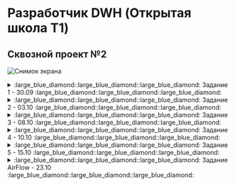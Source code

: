 # Разработчик DWH (Открытая школа Т1)

## Сквозной проект №2
![Снимок экрана](https://github.com/user-attachments/assets/709c8a8f-58d7-4b23-af03-d782bb9f5b9b)

<details>
<summary>:large_blue_diamond::large_blue_diamond::large_blue_diamond: Задание 1 - 30.09 :large_blue_diamond::large_blue_diamond::large_blue_diamond:</summary>

<details>
<summary>Практическое задание</summary>

  ![Снимок экрана 2024-09-30 172943](https://github.com/user-attachments/assets/a4b25435-41e3-4a2e-abf7-af63afbfcc36)

  | Архитектурный подход | Плюсы                                             | Минусы                                           | Критерии для выбора                             |
|----------------------|--------------------------------------------------|-------------------------------------------------|-------------------------------------------------|
| **DWH** | - Высокая производительность запросов <br> - Структурированные данные <br> - Поддержка аналитики и отчетности | - Высокие затраты на хранение <br> - Длительная настройка <br> - Жесткие схемы | - Нужен централизованный доступ к структурированным данным <br> - Сложные аналитические запросы |
| **Data Lake**        | - Гибкость в хранении как структурированных, так и неструктурированных данных <br> - Низкая стоимость хранения | - Управление качеством данных сложно <br> - Потенциальные проблемы с безопасностью <br> - Меньше оптимизации для аналитики | - Большие объемы неструктурированных данных <br> - Необходимость в быстром доступе к данным |
| **Lake House**       | - Комбинация подходов Data Lake и DWH <br> - Поддержка как аналитических, так и транзакционных запросов <br> - Упрощенное управление данными | - Сложность в реализации <br> - Высокие требования к ресурсам | - Нужен баланс между структурированными и неструктурированными данными <br> - Необходимость в гибком хранилище |
| **Data Mesh**        | - Децентрализация данных <br> - Командная ответственность за данные <br> - Легче интегрировать с микросервисной архитектурой | - Требует изменения культуры работы с данными <br> - Сложность в обеспечении согласованности данных | - Необходимость гибкости и быстрой адаптации <br> - Уровень зрелости команды и инфраструктуры |

</details>

<details>
<summary>Сквозное задание</summary>

![Снимок экрана](https://github.com/user-attachments/assets/94cd1d31-e909-44d7-8a00-579a4081fe6b)

## Тип хранилища
Поскольку необходимо реализовать локальное хранилище для аналитических и балансовых счетов, которое будет обновляться несколько раз в день, оптимальным выбором является операционное хранилище данных (ODS). Оно позволяет интегрировать данные из разных источников и обрабатывать их в реальном времени, что соответствует требованиям по частому обновлению информации.
## Количество слоев
Для данной задачи подойдет архитектура с тремя слоями:

- Первый слой (Staging/Storage Layer): Здесь данные собираются, обрабатываются и нормализуются. Это служит для глубокого анализа и долгосрочного хранения.
- Второй слой (Presentation Layer): На этом уровне создаются бизнес-витрины данных с агрегированными показателями для пользователей.

Такое разделение слоев позволяет эффективно управлять, хранить и предоставлять доступ к данным, соответствуя современным требованиям к организациям хранилищ данных. 
</details>
</details>

<details>
<summary>:large_blue_diamond::large_blue_diamond::large_blue_diamond: Задание 2 - 03.10 :large_blue_diamond::large_blue_diamond::large_blue_diamond:</summary>

  <details>
<summary>Практическое задание</summary>

![image](https://github.com/user-attachments/assets/feb7213e-038f-4eda-999a-c9b296817b59)

### Таблицы в схеме arenadata_toolkit

| Наименование          | Содержание                                                                                                          | Применение                                                  |
|-----------------------|---------------------------------------------------------------------------------------------------------------------|-------------------------------------------------------------|
| `daily_operation`     | Информация об автоматических операциях VACUUM и ANALYZE, проводимых над таблицами базы данных по расписанию  | Анализ и оптимизация процесса хранения данных, обеспечивая регулярное обслуживание таблиц |
| `db_files_current`    | Текущая информация о файлах базы данных на всех сегментах кластера, связываемая с таблицами, индексами и другими объектами базы данных, актуальная на момент последнего запуска скрипта collect_table_stats | Помогает в мониторинге и отладке системы, предоставляя актуальные данные о файловой структуре БД  |
| `db_files_history`    | Хранит историю изменений файлов БД на всех сегментах кластера с привязкой к таблицам, индексам и другим объектам БД (при возможности определения таких связей) |  Наблюдение за изменением использования дискового пространства во времени, что важно для анализа роста и распределения данных   |
| `operation_exclude`   | Информация о схемах базы данных, к которым не применяются операции VACUUM и ANALYZE при запуске соответствующих скриптов | Управление и мониторинг использования ресурсов, позволяя исключать ненужные операции для определённых схем |


### Представлений в arenadata_toolkit не найдено!!!

### Представления в схеме gp_toolkit

| Наименование                             | Содержимое                                                             | Применение                                                  |
|------------------------------------------|------------------------------------------------------------------------|-------------------------------------------------------------|
| `_gp_fullname`                           | Полные имена объектов базы данных                                      | Используется для ссылки на объекты с полными именами        |
| `_gp_is_append_only`                     | Проверка, является ли таблица дополнением только                       | Для оптимизации вставки данных                              |
| `_gp_number_of_segments`                 | Сегментарная информация таблиц                                         | Для анализа распределения данных                            |
| `_gp_user_data_tables`                   | Информация о пользовательских таблицах                                 | Управление и учет пользовательских данных                   |
| `_gp_user_data_tables_readable`          | Читаемые пользовательские таблицы                                      | Для анализа читаемых таблиц                                 |
| `_gp_user_namespaces`                    | Пространства имен пользователей                                        | Для управления пространствами имен                          |
| `_gp_user_tables`                        | Таблицы пользователей                                                  | Учет пользовательских таблиц                                |
| `gp_bloat_diag`                          | Диагностика раздувания таблиц                                          | Анализ и оптимизация хранения данных                        |
| `gp_bloat_expected_pages`                | Ожидаемые страницы раздувания                                          | Для выявления возможного раздувания                         |
| `gp_locks_on_relation`                   | Блокировки на отношениях                                               | Управление блокировками и конкурентным доступом             |
| `gp_locks_on_resqueue`                   | Блокировки на очередях ресурсов                                        | Мониторинг использования ресурсов                           |
| `gp_log_command_timings`                 | Временные метки выполнения команд                                      | Анализ производительности команд                            |
| `gp_log_database`                        | Логи базы данных                                                       | Общий мониторинг и отладка системы                          |
| `gp_log_master_concise`                  | Краткие логи от мастера                                                | Быстрая диагностика проблем                                 |
| `gp_log_system`                          | Системные логи                                                         | Помогает в отладке и мониторинге системы                    |
| `gp_param_settings_seg_value_diffs`      | Различия в параметрах сегментов                                        | Анализ конфигурации сегментов                               |
| `gp_pgdatabase_invalid`                  | Неверные записи в базе данных                                          | Обнаружение и исправление аномалий                          |
| `gp_resgroup_config`                     | Конфигурация групп ресурсов                                            | Управление ресурсными группами                              |
| `gp_resgroup_status`                     | Статус групп ресурсов                                                  | Мониторинг использования ресурсов                           |
| `gp_resgroup_status_per_host`            | Статус групп ресурсов по хостам                                        | Детальный мониторинг по хостам                              |
| `gp_resgroup_status_per_segment`         | Статус групп ресурсов по сегментам                                     | Детальный мониторинг по сегментам                           |
| `gp_resq_activity`                       | Активность очередей ресурсов                                           | Управление и мониторинг использования ресурсов              |
| `gp_resq_activity_by_queue`              | Активность распределена по очередям                                    | Анализ различных очередей                                   |
| `gp_resq_priority_backend`               | Приоритеты бекенда                                                     | Оптимизация использования бекенд ресурсов                   |
| `gp_resq_priority_statement`             | Приоритеты заявлений                                                   | Оптимизация выполнения заявлений                            |
| `gp_role`                                | Информация о ролях                                                     | Управление и контроль доступа                               |
| `gp_resqueue_status`                     | Статус очередей ресурсов                                               | Мониторинг и оптимизация использования ресурсов             |
| `gp_roles_assigned`                      | Назначенные роли в системе                                             | Управление и контроль ролей пользователей                   |
| `gp_size_of_all_table_indexes`           | Общий размер индексов всех таблиц                                      | Анализ потребления пространства индексами                   |
| `gp_size_of_database`                    | Размер базы данных                                                     | Наблюдение за использованием дискового пространства         |
| `gp_size_of_index`                       | Размер конкретного индекса                                             | Оптимизация дизайна индексов                                |
| `gp_size_of_partition_and_indexes_disk`  | Размер разделов и индексов на диске                                    | Управление дисковым пространством                           |
| `gp_size_of_schema_disk`                 | Размер схем на диске                                                   | Оптимизация использования схем                              |
| `gp_size_of_table_and_indexes_disk`      | Размер таблиц и их индексов на диске                                   | Полный учет потребления пространства                        |
| `gp_size_of_table_and_indexes_licensing` | Лицензионная информация о размере таблиц и индексов                    | Анализ соответствия лицензии использования ресурсов         |
| `gp_size_of_table_disk`                  | Размер таблицы на диске                                                | Оптимизация хранения данных                                 |
| `gp_size_of_table_uncompressed`          | Неражатый размер таблицы                                               | Анализ эффективности сжатия данных                          |
| `gp_skew_coefficients`                   | Коэффициенты неравномерности распределения данных                      | Анализ и оптимизация распределения данных на сегментах      |
| `gp_skew_idle_fractions`                 | Пропорции простаивания при несбалансированности                        | Оптимизация производительности                              |
| `gp_stats_missing`                       | Отсутствующие статистические данные                                    | Выявление и исправление статистических аномалий             |
| `gp_table_indexes`                       | Индексы таблиц                                                         | Управление и оптимизация индексов                           |
| `gp_workfile_entries`                    | Записи рабочих файлов                                                  | Управление временными файлами в процессе выполнения запросов|
| `gp_workfile_mgr_used_diskspace`         | Использование дискового пространства менеджером рабочих файлов         | Контроль за временным дисковым пространством                |
| `gp_workfile_usage_per_query`            | Использование рабочих файлов по запросам                               | Анализ потребления ресурсов заданными запросами             |
| `gp_workfile_usage_per_segment`          | Использование рабочих файлов по сегментам                              | Детальный мониторинг использования рабочих файлов           |

  </details>
</details>

<details>
<summary>:large_blue_diamond::large_blue_diamond::large_blue_diamond: Задание 3 - 08.10 :large_blue_diamond::large_blue_diamond::large_blue_diamond:</summary>

  <details>
<summary>Практическое задание R3.1</summary>

![image](https://github.com/user-attachments/assets/53e12351-4371-4895-9d76-6e56a46e30bc)

Скопировал в свою бд dwh_2_t1_isabayramov с помощью dblink в подготовленную таблицу payments
```sql
INSERT INTO dwh_2_t1_isabayramov.payments_and_loans.payments
SELECT * FROM dblink('dbname=t1_dwh_potok2_datasandbox',
                     'SELECT * FROM payments_and_loans.payments')
AS source_table_schema(payment_id int4, loan_id INT4,
payment_date DATE, amount NUMERIC, created_at TIMESTAMP, updated_at TIMESTAMP);

```

```sql
-- создал копию с типом сжатия ZTSD, уровенем сжатия 7 и строчный тип хранения
CREATE TABLE payments_compressed_row 
WITH (
    appendonly = true,
    orientation = 'row',
    compresslevel = 7,
    compresstype = 'zstd'
) AS
SELECT * FROM payments;

-- создал копию с типом сжатия RLE, уровенем сжатия 4 и колоночный тип хранения
CREATE TABLE payments_compressed_columnar 
WITH (
    appendonly = true,
    orientation = 'column',
    compresstype = 'rle_type',
    compresslevel = 4
) AS
SELECT * FROM payments;
```

![image](https://github.com/user-attachments/assets/fcb72157-b2ae-4bc2-bed3-b98852a2d3e2)


![Снимок экрана 2024-10-19 145315](https://github.com/user-attachments/assets/9dc60a67-b6ba-4467-b307-67657bd893e7)

payments:
- Тип хранения: без сжатия
- План выполнения: Показывает последовательное сканирование таблицы
- Самое меньшее потребление памяти и время выполнения по сравнению с другими

![Снимок экрана 2024-10-19 145121](https://github.com/user-attachments/assets/efb53193-613c-4443-85f6-aa6586fa567b)

payments_compressed_columnar
- Тип хранения: со сжатым столбцовым хранением
- План выполнения: Предлагает более высокий расход памяти и чуть меньше времени выполнения, что может быть результатом эффективного доступа к столбцам
- Обычно хорошо подходит для аналитических запросов, где важен доступ к отдельным столбцам

![Снимок экрана 2024-10-19 145129](https://github.com/user-attachments/assets/0e54fca3-bb2a-449d-984a-8258507240d3)

payments_compressed_row
- Тип хранения: со сжатым строковым хранением
- План выполнения: Потребление памяти выше, чем у первого плана, но само время выполнения оказалось самым низким среди всех трёх вариантов
- Может быть более эффективным для операций с полными записями
  </details>
    <details>
<summary>Практическое задание R3.2</summary>

![image](https://github.com/user-attachments/assets/ce8b3331-cc9c-4873-9469-fed3b715e53c)

| Индекс        | Назначение                                                                                     | Работа                                                                                      | Особенности                                                                                  |
|---------------|------------------------------------------------------------------------------------------------|--------------------------------------------------------------------------------------------|----------------------------------------------------------------------------------------------|
| **B-tree**    | Универсальный индекс для большинства типов данных и операций                                   | Быстрая сортировка и поиск благодаря структуре, напоминающей бинарное дерево               | - Автоматически создается для уникальных и первичных ключей;<br> - хорош для диапазонных запросов    |
| **Hash**      | Оптимизирован для операций равенства                                                           | Использует хеш-таблицы для быстрого доступа по ключу                                       | - Не поддерживает уникальные индексы;<br> - рекомендуется для равенства;<br> - поддерживает WAL            |
| **GiST**      | Индексация данных, где порядок и сравнение не являются основными                               | Позволяет использовать специализированные операторы                                        | - Поддерживает различные операции;<br> - отлично подходит для полнотекстового поиска                 |
| **GIN**       | Оптимизирован для сложных структур, таких как массивы или JSONB                                | Поддерживает множество значений в одном поле                                               | - Подходит для быстрого поиска присутствия элементов;<br> - требует много памяти                     |
| **SP-GiST**   | Эффективен для данных с высокой степенью разреженности                                         | Разделяет пространство данных на части                                                    | - Поддерживает нестандартные типы данных;<br> - эффективен в многоуровневых иерархиях                |
| **BRIN**     | Оптимизирован для работы с большими таблицами, где данные имеют физическую корреляцию | Индексирует блоки данных вместо отдельных строк                         | - Экономит память; Идеально подходит для работы с большими, но неоднородными данными на диске                                                                       |
| **RUM**      | Является расширением GIN индексов с дополнительной поддержкой ранжирования и полнотекстового поиска | Расширенные возможности полнотекстового поиска и сортировки | - Расширенный функционал для ранжирования; поддержка полнотекстового поиска с ранжированием; использует больше ресурсов по сравнению с классическим GIN индексом      |
| **Bitmap (Уникальный для GreenPlum)**    | Обработка больших наборов данных для аналитических запросов         | Использует битовые массивы для отслеживания значений                                       | - Эффективен для `OR` условий;<br> - позволяет операции над множествами (объединение, пересечение)   |

  </details>
    <details>
<summary>Сквозное задание S3.1</summary>

![image](https://github.com/user-attachments/assets/e4d95891-1f98-491f-8300-0f0d6f53dc53)

```mermaid
erDiagram
    ORGANIZATIONS {
        serial4 organization_id
        varchar name
        varchar registration_number
        varchar address
        varchar contact_info
        timestamp created_at
        timestamp updated_at
    }

    ANALYTIC_ACCOUNTS {
        varchar analytic_account_number
        int4 organization_id
        varchar synthetic_account_number
        numeric balance
        timestamp created_at
        timestamp updated_at
    }

    SYNTHETIC_ACCOUNTS {
        varchar synthetic_account_number
        varchar description
        varchar account_type
        timestamp created_at
        timestamp updated_at
    }

    TRANSACTIONS {
        bigserial transaction_id PK
        varchar analytic_account_number
        numeric amount
        timestamp transaction_date
        varchar transaction_type
        varchar description
        timestamp created_at
        timestamp updated_at
    }

    ORGANIZATIONS ||--o{ ANALYTIC_ACCOUNTS : "maintains"
    ANALYTIC_ACCOUNTS ||--o{ TRANSACTIONS : "records"
    SYNTHETIC_ACCOUNTS ||--|{ ANALYTIC_ACCOUNTS : "links"
```

Проектирование на основе 1-2 НФ по Кимбаллу:
- Staging Layer: Все таблицы остаются в более "сырых" и первичных формах. Это позволяет собирать данные для дальнейшей обработки и нормализации.
- Presentation Layer: Данные в этом слое оптимизированы для аналитики и отчетности. Структуры представлены в виде четких фактов и измерений, облегчая доступ к информации для бизнес-анализов.

Объяснение структуры:
- Организации (ORGANIZATIONS):
Хранят основную информацию о каждой организации, включая уникальный идентификатор organization_id, название, регистрационный номер, адрес и контактные данные.
- Синтетические счета (SYNTHETIC_ACCOUNTS):
Представляют собой учетные категории с уникальным номером synthetic_account_number, описанием и типом счета. Эти счета используются для классификации аналитических счетов.
- Аналитические счета (ANALYTIC_ACCOUNTS):
Детализация финансовой информации, связанная с конкретными организациями через organization_id и с синтетическими счетами через synthetic_account_number. Включает поле balance для учета остатков.
- Транзакции (TRANSACTIONS):
Фиксируют каждую финансовую операцию, связываясь с аналитическими счетами через analytic_account_number. Содержат информацию о сумме (amount), дате транзакции (transaction_date), типе транзакции и её описании.
- Maintains:
Представляет собой отношение "организация управляет аналитическими счетами".
- Links:
Отражает связь "синтетический счет связан с аналитическим".
- Records: 
Показывает, что "анализируемый счет содержит транзакции".

  </details>
</details>

<details>
<summary>:large_blue_diamond::large_blue_diamond::large_blue_diamond: Задание 4 - 10.10 :large_blue_diamond::large_blue_diamond::large_blue_diamond:</summary>

  <details>
<summary>Практическое задание R4.1</summary>

![image](https://github.com/user-attachments/assets/8b5bea6b-bf1d-4800-81e9-4a4720755439)

Сперва я сделал команды вне транзакции, чтобы посмотреть на изменения в таблицу. А после вне в транзакцию и была ошибка, тк 230001 строка уже была + добавил апдейт айдишника -1. Такая транзакция выдаст ошибку и никакая команда выполнена не будет по принципу атомарности.
```sql
BEGIN;

-- Добавляем новую запись
INSERT INTO payments (payment_id, loan_id, payment_date, amount, created_at, updated_at) 
VALUES (230001, 101, '2024-10-01', 500.00, CURRENT_TIMESTAMP, CURRENT_TIMESTAMP);

-- Обновляем существующую запись
UPDATE payments 
SET amount = 600.00, updated_at = CURRENT_TIMESTAMP 
WHERE payment_id = 1;

-- Обновление, которое завершится ошибкой
UPDATE payments 
SET amount = 700.00, updated_at = CURRENT_TIMESTAMP 
WHERE payment_id = -1;

ROLLBACK;
```
  </details>
  
  <details>
<summary>Сквозное задание S4.1</summary>
    
![Снимок экрана 2024-10-14 012301](https://github.com/user-attachments/assets/f4b3d24f-d4a3-484f-bb1e-f0a222a261a1)
    
&#11088;
Выбрал моделирование по подходу Кимбалла в виде звездой схемы, которая состоит из таблицы фактов (фактограммные) - transactions и таблиц изменений - synthetic_accounts, analytic_accounts, organizations

### Таблица фактов: transactions (хранит транзакции с подробной информацией)
Ключи:
- transaction_id, transaction_date: составной первичный ключ
- analytic_account_number: ссылается на analytic_accounts
Партиционирование по transaction_date для улучшения производительности запросов на временных данных. По дням, тк в сквозном проекте будет обнавление каждые 4 часа и для удобства партиция в размере дня
Индексы созданы на transaction_date и transaction_type для ускорения выборок
Сжатие не применял, тк это не append-only таблица. Нам нужны ключи

```sql
CREATE TABLE core.transactions (
    transaction_id bigserial,
    analytic_account_number varchar(255) NOT NULL REFERENCES core.analytic_accounts(analytic_account_number),
    balance_account_number varchar(255) NOT NULL,
    amount numeric(15, 2) NOT NULL,
    transaction_date date NOT NULL,
    transaction_type varchar(50) NOT NULL,
    description text,
    created_at timestamp DEFAULT current_timestamp,
    updated_at timestamp DEFAULT current_timestamp,
    PRIMARY KEY (transaction_id, transaction_date)
)
DISTRIBUTED BY (transaction_id)
PARTITION BY RANGE (transaction_date)
(
    START ('2020-01-01') END ('2021-01-01') EVERY (INTERVAL '1 day'),
    START ('2021-01-01') END ('2022-01-01') EVERY (INTERVAL '1 day'),
    START ('2022-01-01') END ('2023-01-01') EVERY (INTERVAL '1 day'),
    START ('2023-01-01') END ('2024-01-01') EVERY (INTERVAL '1 day'),
    START ('2024-01-01') END ('2025-01-01') EVERY (INTERVAL '1 day')
);

CREATE INDEX idx_transaction_date ON core.transactions (transaction_date);
CREATE INDEX idx_analytic_account_number ON core.transactions (analytic_account_number);
CREATE INDEX idx_transaction_type ON core.transactions (transaction_type);
```

### Таблица измерений: synthetic_accounts (содержит информацию о синтетических счетах)
synthetic_account_number - первичный ключ

```sql
CREATE TABLE core.synthetic_accounts (
    synthetic_account_number varchar(255) PRIMARY KEY,
    description varchar(255),
    account_type varchar(255),
    created_at timestamp,
    updated_at timestamp);
```

### Таблица измерений: analytic_accounts (содержит информацию об аналитических счетах)
Ключи:
- analytic_account_number: Первичный ключ
- Связь с organizations через organization_id
- Связь с synthetic_accounts через synthetic_account_number
Для ускорения операций соединения создан индекс на synthetic_account_number

```sql
CREATE TABLE core.analytic_accounts (
    analytic_account_number varchar(255) PRIMARY KEY,
    organization_id int REFERENCES core.organizations(organization_id),
    synthetic_account_number varchar(255) REFERENCES core.synthetic_accounts(synthetic_account_number),
    balance numeric(15, 2),
    created_at timestamp,
    updated_at timestamp);

CREATE INDEX idx_synthetic_account_number ON core.analytic_accounts (synthetic_account_number);
```

### Таблица измерений: organizations (хранит информацию о организациях)
organization_id - первичный ключ

```sql
CREATE TABLE core.organizations (
    organization_id serial PRIMARY KEY,
    name varchar(255),
    registration_number varchar(255),
    address varchar(255),
    contact_info varchar(255),
    created_at timestamp,
    updated_at timestamp);
```
![image](https://github.com/user-attachments/assets/0b6a299f-940a-4abf-a6c1-ed9f341823fb)

Скопировал данные в свою бд dwh_2_t1_isabayramov с помощью dblink в подготовленные таблицы

```sql
INSERT INTO dwh_2_t1_isabayramov.core.transactions
SELECT * FROM dblink('dbname=t1_dwh_potok2_datasandbox',
                     'SELECT * FROM t1_dwh_potok2_accounts.transactions')
AS source_table_schema(transaction_id bigint,
    analytic_account varchar(255),
    amount numeric(15, 2),
    transaction_date timestamp,
    transaction_type varchar(255),
    description varchar(255),
    created_at timestamp,
    updated_at timestamp);
```
  
  </details>
</details>

<details>
<summary>:large_blue_diamond::large_blue_diamond::large_blue_diamond: Задание 5 - 15.10 :large_blue_diamond::large_blue_diamond::large_blue_diamond:</summary>

<details>
<summary>Практическое задание R5.1</summary>

![image](https://github.com/user-attachments/assets/9d560861-18eb-4d0a-91cf-f5f15aa3cfd9)

  
  </details>
<details>
<summary>Сквозное задание S5.1</summary>

![image](https://github.com/user-attachments/assets/c610737a-b262-4d20-8fdb-997c1c4d6ff9)

  
  </details>
  <details>
<summary>Сквозное задание S5.2</summary>

![image](https://github.com/user-attachments/assets/3bcdf57b-c062-4d27-bf69-93f2f4e4dd0d)

  
  </details>
  
</details>

<details>
<summary>:large_blue_diamond::large_blue_diamond::large_blue_diamond: Задание AirFlow - 23.10 :large_blue_diamond::large_blue_diamond::large_blue_diamond:</summary>

![image](https://github.com/user-attachments/assets/4d05aaaa-5be9-4928-a426-ede13b9dedff)

</details>
